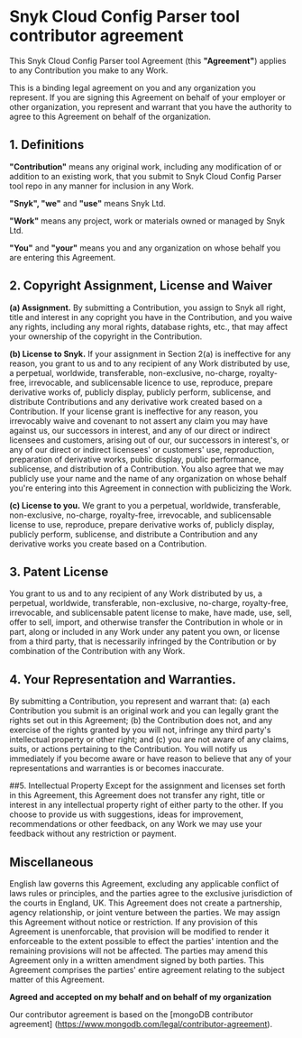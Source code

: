 # Snyk Cloud Config Parser tool contributor agreement

This Snyk Cloud Config Parser tool Agreement (this **"Agreement"**) applies to any Contribution you make to any Work.

This is a binding legal agreement on you and any organization you represent. If you are signing this Agreement on behalf of your employer or other organization, you represent and warrant that you have the authority to agree to this Agreement on behalf of the organization.

## 1. Definitions

**"Contribution"** means any original work, including any modification of or addition to an existing work, that you submit to Snyk Cloud Config Parser tool repo in any manner for inclusion in any Work.

**"Snyk", "we"** and **"use"** means Snyk Ltd.

**"Work"** means any project, work or materials owned or managed by Snyk Ltd.

**"You"** and **"your"** means you and any organization on whose behalf you are entering this Agreement.

## 2. Copyright Assignment, License and Waiver

**(a) Assignment.** By submitting a Contribution, you assign to Snyk all right, title and interest in any copright you have in the Contribution, and you waive any rights, including any moral rights, database rights, etc., that may affect your ownership of the copyright in the Contribution.

**(b) License to Snyk.** If your assignment in Section 2(a) is ineffective for any reason, you grant to us and to any recipient of any Work distributed by use, a perpetual, worldwide, transferable, non-exclusive, no-charge, royalty-free, irrevocable, and sublicensable licence to use, reproduce, prepare derivative works of, publicly display, publicly perform, sublicense, and distribute Contributions and any derivative work created based on a Contribution. If your license grant is ineffective for any reason, you irrevocably waive and covenant to not assert any claim you may have against us, our successors in interest, and any of our direct or indirect licensees and customers, arising out of our, our successors in interest's, or any of our direct or indirect licensees' or customers' use, reproduction, preparation of derivative works, public display, public performance, sublicense, and distribution of a Contribution. You also agree that we may publicly use your name and the name of any organization on whose behalf you're entering into this Agreement in connection with publicizing the Work.

**(c) License to you.** We grant to you a perpetual, worldwide, transferable, non-exclusive, no-charge, royalty-free, irrevocable, and sublicensable license to use, reproduce, prepare derivative works of, publicly display, publicly perform, sublicense, and distribute a Contribution and any derivative works you create based on a Contribution.

## 3. Patent License
You grant to us and to any recipient of any Work distributed by us, a perpetual, worldwide, transferable, non-exclusive, no-charge, royalty-free, irrevocable, and sublicensable patent license to make, have made, use, sell, offer to sell, import, and otherwise transfer the Contribution in whole or in part, along or included in any Work under any patent you own, or license from a third party, that is necessarily infringed by the Contribution or by combination of the Contribution with any Work.

## 4. Your Representation and Warranties.
By submitting a Contribution, you represent and warrant that: (a) each Contribution you submit is an original work and you can legally grant the rights set out in this Agreement; (b) the Contribution does not, and any exercise of the rights granted by you will not, infringe any third party's intellectual property or other right; and (c) you are not aware of any claims, suits, or actions pertaining to the Contribution. You will notify us immediately if you become aware or have reason to believe that any of your representations and warranties is or becomes inaccurate.

##5. Intellectual Property
Except for the assignment and licenses set forth in this Agreement, this Agreement does not transfer any right, title or interest in any intellectual property right of either party to the other. If you choose to provide us with suggestions, ideas for improvement, recommendations or other feedback, on any Work we may use your feedback without any restriction or payment.

## Miscellaneous
English law governs this Agreement, excluding any applicable conflict of laws rules or principles, and the parties agree to the exclusive jurisdiction of the courts in England, UK. This Agreement does not create a partnership, agency relationship, or joint venture between the parties. We may assign this Agreement without notice or restriction. If any provision of this Agreement is unenforcable, that provision will be modified to render it enforceable to the extent possible to effect the parties' intention and the remaining provisions will not be affected. The parties may amend this Agreement only in a written amendment signed by both parties. This Agreement comprises the parties' entire agreement relating to the subject matter of this Agreement.

**Agreed and accepted on my behalf and on behalf of my organization**

Our contributor agreement is based on the [mongoDB contributor agreement] (https://www.mongodb.com/legal/contributor-agreement).
